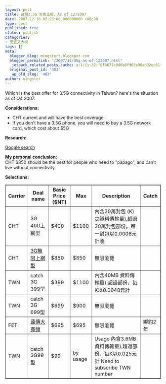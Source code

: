 ```yaml
---
layout: post
title: 台灣3.5G 方案比較，As of 12/2007
date: 2007-12-16 02:29:00.000000000 +08:00
type: post
published: true
status: publish
categories:
- 便宜又大碗
tags: []
meta:
  blogger_blog: mingstert.blogspot.com
  blogger_permalink: "/2007/12/35g-as-of-122007.html"
  _jetpack_related_posts_cache: a:1:{s:32:"8f6677c9d6b0f903e98ad32ec61f8deb";a:2:{s:7:"expires";i:1455912321;s:7:"payload";a:3:{i:0;a:1:{s:2:"id";i:187;}i:1;a:1:{s:2:"id";i:172;}i:2;a:1:{s:2:"id";i:89;}}}}
  original_post_id: '483'
  _wp_old_slug: '483'
author: mingster
---
```

<p>Which is the best offer for 3.5G connectivity in Taiwan?  here's the situation as of Q4 2007:</p>
<p><b>Considerations:</b>
<ul>
<li>CHT current and will have the best coverage</li>
<li>If you don't have a 3.5G phone, you will need to buy a 3.5G network card, which cost about $5G</li>
</ul>
<p><span style="font-weight:bold;">Research:</span>
<p><a target="_blank" href="http://www.google.com.tw/search?q=%E5%8F%B0%E7%81%A33.5G+%E6%96%B9%E6%A1%88%E6%AF%94%E8%BC%83&amp;ie=utf-8&amp;oe=utf-8&amp;aq=t&amp;rls=org.mozilla:en-US:official&amp;client=firefox-a">Google search</a></p>
<p><span style="font-weight:bold;">My personal conclusion:</span><br />CHT $850 should be the best for people who need to "papago", and can't live without connectivity.</p>
<p><span style="font-weight:bold;">Selections:</span></p>
<table border="1" cellpadding="1" cellspacing="1">
<tbody>
<tr>
<th>Carrier</th>
<p>
<th>Deal name</th>
<p>
<th>Basic Price ($NT)</th>
<p>
<th>Max</th>
<p>
<th>Description</th>
<p>
<th>Catch</th>
</tr>
<p>
<tr>
<td>CHT</td>
<p>
<td>3G 400上網型</td>
<p>
<td>$400</td>
<p>
<td>$1100</td>
<p>
<td>內含30萬封包 (K) 之資料傳輸量),超過30萬封包部份，每一封包以0.0006元計收</td>
<td></td>
</tr>
<p>
<tr>
<td>CHT</td>
<p>
<td><a target="_blank" href="http://www.emome.net/channel?chid=139">3G無限上網型</a></td>
<p>
<td>$850</td>
<p>
<td>$850</td>
<p>
<td>無限瀏覽</td>
<td></td>
</tr>
<p>
<tr>
<td>TWN</td>
<p>
<td>catch 3G 399型</td>
<p>
<td>$399</td>
<td>$1100</td>
<p>
<td>內含40MB 資料傳輸量),超過部份，每K以0.0048元計</td>
<td></td>
</tr>
<p>
<tr>
<td>TWN</td>
<p>
<td>catch 3G 699型</td>
<p>
<td>$699</td>
<p>
<td>$900</td>
<p>
<td>無限瀏覽</td>
<p>
<td></td>
</tr>
<p>
<tr>
<td>FET</td>
<p>
<td><a href="http://bigbb.fetnet.net/apply.html" target="_blank">遠傳大寬頻</a></td>
<p>
<td>$695</td>
<p>
<td>$695</td>
<p>
<td>無限瀏覽</td>
<td>綁約2年</td>
</tr>
<p>
<tr>
<td>TWN</td>
<p>
<td>catch 3G99型</td>
<p>
<td>$99</td>
<p>
<td>by usage</td>
<p>
<td>Usage 內含3.6MB 資料傳輸量),超過部份，每K以0.025元計 Need to subscribe TWN number</td>
<p>
<td></td>
</tr>
<p></tbody>
</table>
<p><b><br /></b></p>
